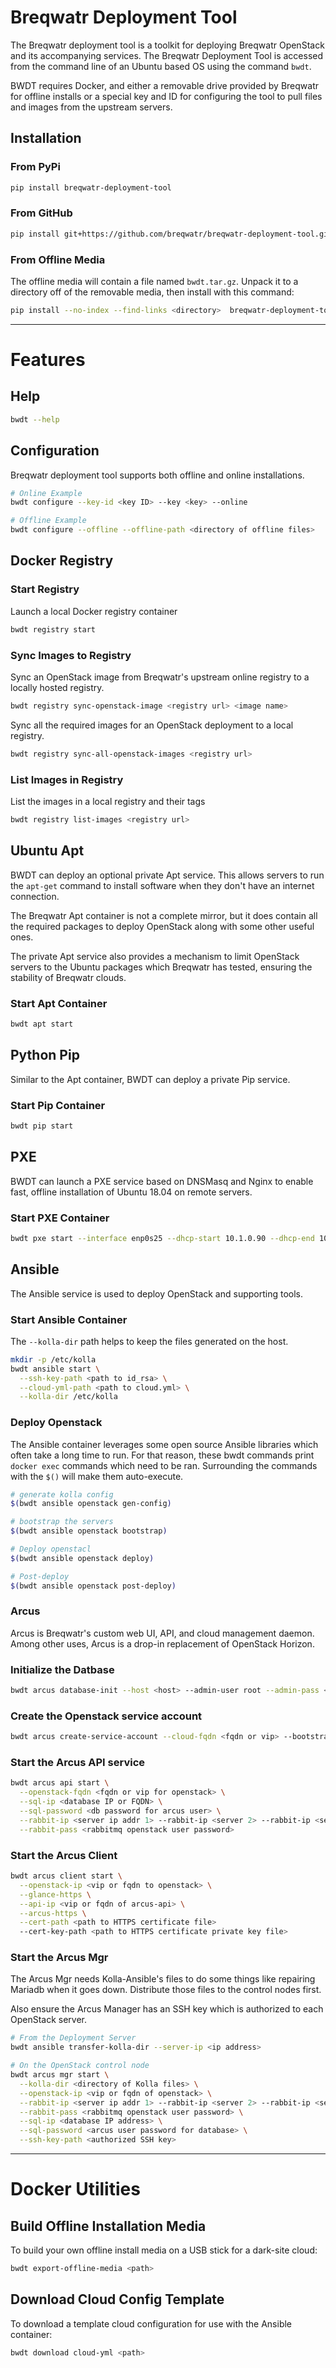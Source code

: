 # Breqwatr Deployment Tool

The Breqwatr deployment tool is a toolkit for deploying Breqwatr OpenStack and
its accompanying services. The Breqwatr Deployment Tool is accessed from the
command line of an Ubuntu based OS using the command `bwdt`.

BWDT requires Docker, and either a removable drive provided by Breqwatr for
offline installs or a special key and ID for configuring the tool to pull files
and images from the upstream servers.


## Installation

### From PyPi

```bash
pip install breqwatr-deployment-tool
```

### From GitHub

```bash
pip install git+https://github.com/breqwatr/breqwatr-deployment-tool.git
```

### From Offline Media

The offline media will contain a file named `bwdt.tar.gz`. Unpack it to a
directory off of the removable media, then install with this command:

```bash
pip install --no-index --find-links <directory>  breqwatr-deployment-tool
```

---


# Features

## Help

```bash
bwdt --help
```


## Configuration

Breqwatr deployment tool supports both offline and online installations.
```bash
# Online Example
bwdt configure --key-id <key ID> --key <key> --online

# Offline Example
bwdt configure --offline --offline-path <directory of offline files>
```


## Docker Registry

### Start Registry
Launch a local Docker registry container

```bash
bwdt registry start
```

### Sync Images to Registry
Sync an OpenStack image from Breqwatr's upstream online registry to a  locally
hosted registry.

```bash
bwdt registry sync-openstack-image <registry url> <image name>
```

Sync all the required images for an OpenStack deployment to a local registry.

```bash
bwdt registry sync-all-openstack-images <registry url>
```

### List Images in Registry
List the images in a local registry and their tags

```bash
bwdt registry list-images <registry url>
```


## Ubuntu Apt

BWDT can deploy an optional private Apt service. This allows servers to run the
`apt-get` command to install software when they don't have an internet
connection.

The Breqwatr Apt container is not a complete mirror, but it does contain all
the required packages to deploy OpenStack along with some other useful ones.

The private Apt service also provides a mechanism to limit
OpenStack servers to the Ubuntu packages which Breqwatr has tested, ensuring
the stability of Breqwatr clouds.

### Start Apt Container

```bash
bwdt apt start
```


## Python Pip

Similar to the Apt container, BWDT can deploy a private Pip service.


### Start Pip Container

```bash
bwdt pip start
```


## PXE

BWDT can launch a PXE service based on DNSMasq and Nginx to enable fast,
offline installation of Ubuntu 18.04 on remote servers.

### Start PXE Container

```bash
bwdt pxe start --interface enp0s25 --dhcp-start 10.1.0.90 --dhcp-end 10.1.0.99
```


## Ansible

The Ansible service is used to deploy OpenStack and supporting tools.

### Start Ansible Container

The `--kolla-dir` path helps to keep the files generated on the host.

```bash
mkdir -p /etc/kolla
bwdt ansible start \
  --ssh-key-path <path to id_rsa> \
  --cloud-yml-path <path to cloud.yml> \
  --kolla-dir /etc/kolla
```

### Deploy Openstack

The Ansible container leverages some open source Ansible libraries which often
take a long time to run. For that reason, these bwdt commands print
`docker exec` commands which need to be ran. Surrounding the commands with the
`$()` will make them auto-execute.


```bash
# generate kolla config
$(bwdt ansible openstack gen-config)

# bootstrap the servers
$(bwdt ansible openstack bootstrap)

# Deploy openstacl
$(bwdt ansible openstack deploy)

# Post-deploy
$(bwdt ansible openstack post-deploy)
```



### Arcus

Arcus is Breqwatr's custom web UI, API, and cloud management daemon. Among
other uses, Arcus is a drop-in replacement of OpenStack Horizon.

### Initialize the Datbase

```bash
bwdt arcus database-init --host <host> --admin-user root --admin-pass <password> --arcus-pass <password>
```

### Create the Openstack service account

```bash
bwdt arcus create-service-account --cloud-fqdn <fqdn or vip> --bootstrap-password <password of bootstrap user> --sa-password <password for arcus SA>
```

### Start the Arcus API service

```bash
bwdt arcus api start \
  --openstack-fqdn <fqdn or vip for openstack> \
  --sql-ip <database IP or FQDN> \
  --sql-password <db password for arcus user> \
  --rabbit-ip <server ip addr 1> --rabbit-ip <server 2> --rabbit-ip <server 3> \
  --rabbit-pass <rabbitmq openstack user password>
```

### Start the Arcus Client

```bash
bwdt arcus client start \
  --openstack-ip <vip or fqdn to openstack> \
  --glance-https \
  --api-ip <vip or fqdn of arcus-api> \
  --arcus-https \
  --cert-path <path to HTTPS certificate file>
  --cert-key-path <path to HTTPS certificate private key file>

```

### Start the Arcus Mgr

The Arcus Mgr needs Kolla-Ansible's files to do some things like repairing
Mariadb when it goes down. Distribute those files to the control nodes first.

Also ensure the Arcus Manager has an SSH key which is authorized to each
OpenStack server.

```bash
# From the Deployment Server
bwdt ansible transfer-kolla-dir --server-ip <ip address>

# On the OpenStack control node
bwdt arcus mgr start \
  --kolla-dir <directory of Kolla files> \
  --openstack-ip <vip or fqdn of openstack> \
  --rabbit-ip <server ip addr 1> --rabbit-ip <server 2> --rabbit-ip <server 3> \
  --rabbit-pass <rabbitmq openstack user password> \
  --sql-ip <database IP address> \
  --sql-password <arcus user password for database> \
  --ssh-key-path <authorized SSH key>
```


---

# Docker Utilities

## Build Offline Installation Media

To build your own offline install media on a USB stick for a dark-site cloud:

```bash
bwdt export-offline-media <path>
```

## Download Cloud Config Template

To download a template cloud configuration for use with the Ansible container:

```bash
bwdt download cloud-yml <path>
```
